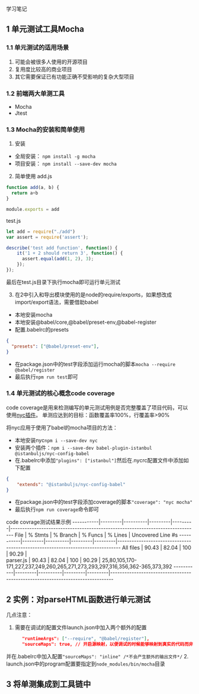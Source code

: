 学习笔记
## 1 单元测试工具Mocha
### 1.1 单元测试的适用场景
1. 可能会被很多人使用的开源项目
2. 复用度比较高的商业项目
3. 其它需要保证已有功能正确不受影响的复杂大型项目
  
### 1.2 前端两大单测工具
- Mocha
- Jtest

### 1.3 Mocha的安装和简单使用
1. 安装
  - 全局安装： `npm install -g mocha`
  - 项目安装： `npm install --save-dev mocha`
2. 简单使用
add.js
```js
function add(a, b) {
  return a+b
}

module.exports = add
```
test.js
```js
let add = require("./add")
var assert = require('assert');

describe('test add function', function() {
    it('1 + 2 should return 3', function() {
      assert.equal(add(1, 2), 3);
    });
});
```
最后在test.js目录下执行mocha即可运行单元测试

3. 在2中引入和导出模块使用的是node的require/exports，如果想改成import/export语法，需要借助babel
- 本地安装mocha
- 本地安装@babel/core,@babel/preset-env,@babel-register
- 配置.babelrc的presets
```json
{
  "presets": ["@babel/preset-env"],
}
```
- 在package.json中的test字段添加运行mocha的脚本`mocha --require @babel/register`
- 最后执行`npm run test`即可

### 1.4 单元测试的核心概念code coverage

code coverage是用来检测编写的单元测试用例是否完整覆盖了项目代码，可以使用[nyc插件](https://www.npmjs.com/package/nyc)。
单测应达到的目标：函数覆盖率100%，行覆盖率>90%

将nyc应用于使用了babel的mocha项目的方法：
- 本地安装nyc`npm i --save-dev nyc`
- 安装两个插件：`npm i --save-dev babel-plugin-istanbul @istanbuljs/nyc-config-babel `
- 在.babelrc中添加`"plugins": ["istanbul"]`然后在.nycrc配置文件中添加如下配置
```json
{
    "extends": "@istanbuljs/nyc-config-babel"
}
```
- 在package.json中的test字段添加coverage的脚本`"coverage": "nyc mocha"`
- 最后执行`npm run coverage`命令即可
  
code covrage测试结果示例
-----------|---------|----------|---------|---------|-------------------------------------------------------------------------------
File       | % Stmts | % Branch | % Funcs | % Lines | Uncovered Line #s
-----------|---------|----------|---------|---------|-------------------------------------------------------------------------------
All files  |   90.43 |    82.04 |     100 |   90.29 |                                                                              
 parser.js |   90.43 |    82.04 |     100 |   90.29 | 25,80,105,170-171,227,237,249,260,265,271,273,293,297,316,356,362-365,373,392
-----------|---------|----------|---------|---------|-------------------------------------------------------------------------------

## 2 实例：对parseHTML函数进行单元测试
几点注意：
1. 需要在调试的配置文件launch.json中加入两个额外的配置
```json
      "runtimeArgs": ["--require", "@babel/register"],
      "sourceMaps": true, // 开启源映射，以便调试的时候能够映射到真实的代码而非babel转译的代码
```
并在.babelrc中加入配置`"sourceMaps": "inline" /*不会产生额外的输出文件*/`
2. launch.json中的program配置要指定到`node_modules/bin/mocha`目录

## 3 将单测集成到工具链中